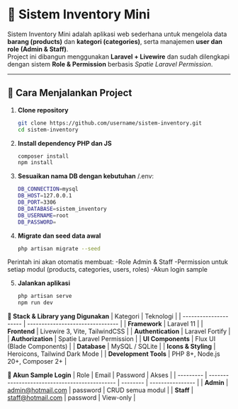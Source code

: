 # 🧾 Sistem Inventory Mini

Sistem Inventory Mini adalah aplikasi web sederhana untuk mengelola data **barang (products)** dan **kategori (categories)**, serta manajemen **user dan role (Admin & Staff)**.  
Project ini dibangun menggunakan **Laravel + Livewire** dan sudah dilengkapi dengan sistem **Role & Permission** berbasis *Spatie Laravel Permission*.

---

## 🚀 Cara Menjalankan Project

1. **Clone repository**
   ```bash
   git clone https://github.com/username/sistem-inventory.git
   cd sistem-inventory

2.  **Install dependency PHP dan JS**
    ```bash
    composer install
    npm install

3. **Sesuaikan nama DB dengan kebutuhan**
/.env:
    ```bash
    DB_CONNECTION=mysql
    DB_HOST=127.0.0.1
    DB_PORT=3306
    DB_DATABASE=sistem_inventory
    DB_USERNAME=root
    DB_PASSWORD=

4. **Migrate dan seed data awal**
    ```bash
   php artisan migrate --seed
Perintah ini akan otomatis membuat:
-Role Admin & Staff
-Permission untuk setiap modul (products, categories, users, roles)
-Akun login sample

5. **Jalankan aplikasi**
    ```bash
    php artisan serve
    npm run dev

**🧰 Stack & Library yang Digunakan**
| Kategori              | Teknologi                        |
| --------------------- | -------------------------------- |
| **Framework**         | Laravel 11                       |
| **Frontend**          | Livewire 3, Vite, TailwindCSS    |
| **Authentication**    | Laravel Fortify                  |
| **Authorization**     | Spatie Laravel Permission        |
| **UI Components**     | Flux UI (Blade Components)       |
| **Database**          | MySQL / SQLite                   |
| **Icons & Styling**   | Heroicons, Tailwind Dark Mode    |
| **Development Tools** | PHP 8+, Node.js 20+, Composer 2+ |



**👤 Akun Sample Login**
| Role      | Email                                         | Password | Akses            |
| --------- | --------------------------------------------- | -------- | ---------------- |
| **Admin** | [admin@hotmail.com](mailto:admin@hotmail.com) | password | CRUD semua modul |
| **Staff** | [staff@hotmail.com](mailto:staff@hotmail.com) | password | View-only        |

